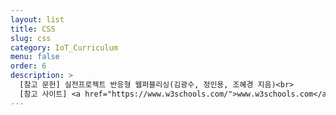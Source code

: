 ```yaml
---
layout: list
title: CSS
slug: css
category: IoT_Curriculum
menu: false
order: 6
description: >
  [참고 문헌] 실전프로젝트 반응형 웹퍼블리싱(김광수, 정인용, 조혜경 지음)<br>
  [참고 사이트] <a href="https://www.w3schools.com/">www.w3schools.com</a>
---
```

